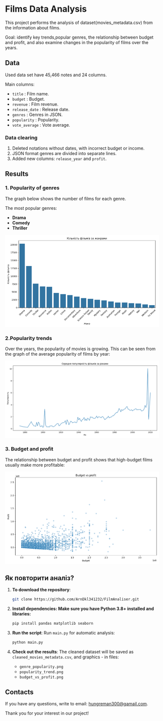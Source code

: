 # Films Data Analysis

This project performs the analysis of dataset(movies_metadata.csv) from the information about films.

Goal:   identify key trends,popular genres, 
the relationship between budget and profit,
and also examine changes in the popularity of films over the years.

## Data

Used data set have 45,466 notes and 24 columns.

Main columns:
- `title` : Film name.
- `budget` : Budget.
- `revenue` : Film revenue.
- `release_date` : Release date.
- `genres` : Genres in JSON.
- `popularity` : Popularity.
- `vote_average` : Vote average.


### Data clearing

1. Deleted notations without dates, with incorrect budget or income.
2. JSON format genres are divided into separate lines.
3. Added new columns: `release_year` and `profit`.


## Results

### 1. Popularity of genres
The graph below shows the number of films for each genre.

The most popular genres:
- **Drama**
- **Comedy**
- **Thriller**

![Popularity of genres](genre_popularity.png)

### 2.Popularity trends
Over the years, the popularity of movies is growing. 
This can be seen from the graph of the average popularity of films by year:

![Popularity trends](popularity_trend.png)

### 3. Budget and profit
The relationship between budget and profit shows that high-budget films usually make more profitable:

![Budget and profit](budget_vs_profit.png)

## Як повторити аналіз?

1. **To download the repository**:
   ```bash
   git clone https://github.com/ArnDkl341232/FilmAnaliser.git

2. **Install dependencies: Make sure you have Python 3.8+ installed and libraries:**

    ```bash
    pip install pandas matplotlib seaborn

3. **Run the script**:
Run `main.py` for automatic analysis:

    ```bash
    python main.py
   
4. **Check out the results**:
   The cleaned dataset will be saved as `cleaned_movies_metadata.csv`,
   and graphics - in files:
   - `genre_popularity.png`
   - `popularity_trend.png`
   - `budget_vs_profit.png`
   
## Contacts

If you have any questions, write to email: hungreman300@gamail.com.

Thank you for your interest in our project!
